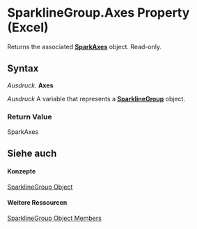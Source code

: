 
# SparklineGroup.Axes Property (Excel)

Returns the associated  **[SparkAxes](bcd36a3c-772e-3317-b22e-27447ce23e5b.md)** object. Read-only.


## Syntax

 _Ausdruck_. **Axes**

 _Ausdruck_ A variable that represents a **[SparklineGroup](cc694d97-a3d3-3473-2e37-0ede67b97680.md)** object.


### Return Value

SparkAxes


## Siehe auch


#### Konzepte


[SparklineGroup Object](cc694d97-a3d3-3473-2e37-0ede67b97680.md)
#### Weitere Ressourcen


[SparklineGroup Object Members](http://msdn.microsoft.com/library/dad308ee-d69b-748d-d0c8-ad63c643808f%28Office.15%29.aspx)